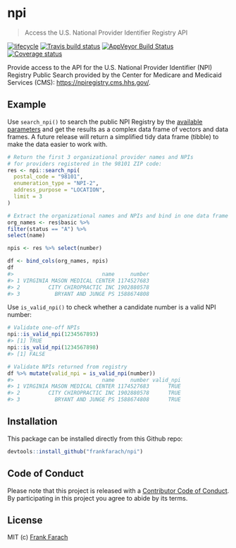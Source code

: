
<!-- README.md is generated from README.Rmd. Please edit that file -->
npi
===

> Access the U.S. National Provider Identifier Registry API

[![lifecycle](https://img.shields.io/badge/lifecycle-experimental-orange.svg)](https://www.tidyverse.org/lifecycle/#experimental) [![Travis build status](https://travis-ci.org/frankfarach/npi.svg?branch=master)](https://travis-ci.org/frankfarach/npi) [![AppVeyor Build Status](https://ci.appveyor.com/project/frankfarach/npi)](https://ci.appveyor.com/api/projects/status/github/frankfarach/npi?branch=master&svg=true) [![Coverage status](https://codecov.io/gh/frankfarach/npi/branch/master/graph/badge.svg)](https://codecov.io/github/frankfarach/npi?branch=master)

Provide access to the API for the U.S. National Provider Identifier (NPI) Registry Public Search provided by the Center for Medicare and Medicaid Services (CMS): <https://npiregistry.cms.hhs.gov/>.

Example
-------

Use `search_npi()` to search the public NPI Registry by the [available parameters](https://npiregistry.cms.hhs.gov/registry/help-api) and get the results as a complex data frame of vectors and data frames. A future release will return a simplified tidy data frame (tibble) to make the data easier to work with.

``` r
# Return the first 3 organizational provider names and NPIs
# for providers registered in the 98101 ZIP code:
res <- npi::search_npi(
  postal_code = "98101",
  enumeration_type = "NPI-2",
  address_purpose = "LOCATION",
  limit = 3
)

# Extract the organizational names and NPIs and bind in one data frame
org_names <- res$basic %>%
filter(status == "A") %>%
select(name)

npis <- res %>% select(number)

df <- bind_cols(org_names, npis)
df
#>                            name     number
#> 1 VIRGINIA MASON MEDICAL CENTER 1174527683
#> 2         CITY CHIROPRACTIC INC 1902880578
#> 3           BRYANT AND JUNGE PS 1588674808
```

Use `is_valid_npi()` to check whether a candidate number is a valid NPI number:

``` r
# Validate one-off NPIs
npi::is_valid_npi(1234567893)
#> [1] TRUE
npi::is_valid_npi(1234567898)
#> [1] FALSE

# Validate NPIs returned from registry
df %>% mutate(valid_npi = is_valid_npi(number))
#>                            name     number valid_npi
#> 1 VIRGINIA MASON MEDICAL CENTER 1174527683      TRUE
#> 2         CITY CHIROPRACTIC INC 1902880578      TRUE
#> 3           BRYANT AND JUNGE PS 1588674808      TRUE
```

Installation
------------

This package can be installed directly from this Github repo:

``` r
devtools::install_github("frankfarach/npi")
```

Code of Conduct
---------------

Please note that this project is released with a [Contributor Code of Conduct](CODE_OF_CONDUCT.md). By participating in this project you agree to abide by its terms.

License
-------

MIT (c) [Frank Farach](https://github.com/frankfarach)
